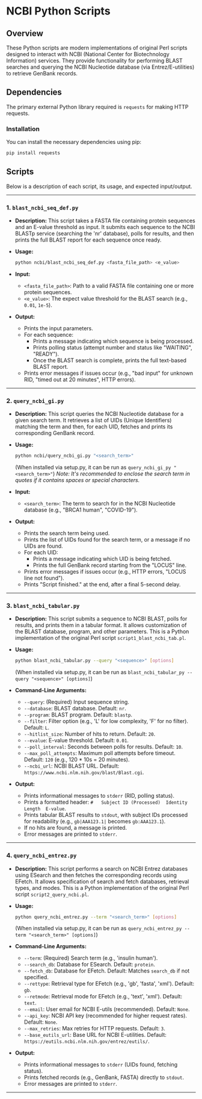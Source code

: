 # NCBI Python Scripts

## Overview

These Python scripts are modern implementations of original Perl scripts designed to interact with NCBI (National Center for Biotechnology Information) services. They provide functionality for performing BLAST searches and querying the NCBI Nucleotide database (via Entrez/E-utilities) to retrieve GenBank records.

## Dependencies

The primary external Python library required is `requests` for making HTTP requests.

### Installation

You can install the necessary dependencies using pip:

```bash
pip install requests
```

## Scripts

Below is a description of each script, its usage, and expected input/output.

---

### 1. `blast_ncbi_seq_def.py`

*   **Description:** This script takes a FASTA file containing protein sequences and an E-value threshold as input. It submits each sequence to the NCBI BLASTp service (searching the 'nr' database), polls for results, and then prints the full BLAST report for each sequence once ready.

*   **Usage:**
    ```bash
    python ncbi/blast_ncbi_seq_def.py <fasta_file_path> <e_value>
    ```

*   **Input:**
    *   `<fasta_file_path>`: Path to a valid FASTA file containing one or more protein sequences.
    *   `<e_value>`: The expect value threshold for the BLAST search (e.g., `0.01`, `1e-5`).

*   **Output:**
    *   Prints the input parameters.
    *   For each sequence:
        *   Prints a message indicating which sequence is being processed.
        *   Prints polling status (attempt number and status like "WAITING", "READY").
        *   Once the BLAST search is complete, prints the full text-based BLAST report.
    *   Prints error messages if issues occur (e.g., "bad input" for unknown RID, "timed out at 20 minutes", HTTP errors).

---

### 2. `query_ncbi_gi.py`

*   **Description:** This script queries the NCBI Nucleotide database for a given search term. It retrieves a list of UIDs (Unique Identifiers) matching the term and then, for each UID, fetches and prints its corresponding GenBank record.

*   **Usage:**
    ```bash
    python ncbi/query_ncbi_gi.py "<search_term>"
    ```
    (When installed via setup.py, it can be run as `query_ncbi_gi_py "<search_term>"`)
    *Note: It's recommended to enclose the search term in quotes if it contains spaces or special characters.*

*   **Input:**
    *   `<search_term>`: The term to search for in the NCBI Nucleotide database (e.g., "BRCA1 human", "COVID-19").

*   **Output:**
    *   Prints the search term being used.
    *   Prints the list of UIDs found for the search term, or a message if no UIDs are found.
    *   For each UID:
        *   Prints a message indicating which UID is being fetched.
        *   Prints the full GenBank record starting from the "LOCUS" line.
    *   Prints error messages if issues occur (e.g., HTTP errors, "LOCUS line not found").
    *   Prints "Script finished." at the end, after a final 5-second delay.

---

### 3. `blast_ncbi_tabular.py`

*   **Description:** This script submits a sequence to NCBI BLAST, polls for results, and prints them in a tabular format. It allows customization of the BLAST database, program, and other parameters. This is a Python implementation of the original Perl script `script1_blast_ncbi_tab.pl`.

*   **Usage:**
    ```bash
    python blast_ncbi_tabular.py --query "<sequence>" [options]
    ```
    (When installed via setup.py, it can be run as `blast_ncbi_tabular_py --query "<sequence>" [options]`)

*   **Command-Line Arguments:**
    *   `--query`: (Required) Input sequence string.
    *   `--database`: BLAST database. Default: `nr`.
    *   `--program`: BLAST program. Default: `blastp`.
    *   `--filter`: Filter option (e.g., 'L' for low complexity, 'F' for no filter). Default: `L`.
    *   `--hitlist_size`: Number of hits to return. Default: `20`.
    *   `--evalue`: E-value threshold. Default: `0.01`.
    *   `--poll_interval`: Seconds between polls for results. Default: `10`.
    *   `--max_poll_attempts`: Maximum poll attempts before timeout. Default: `120` (e.g., 120 * 10s = 20 minutes).
    *   `--ncbi_url`: NCBI BLAST URL. Default: `https://www.ncbi.nlm.nih.gov/blast/Blast.cgi`.

*   **Output:**
    *   Prints informational messages to `stderr` (RID, polling status).
    *   Prints a formatted header: `#	Subject ID (Processed)	Identity	Length	E-value`.
    *   Prints tabular BLAST results to `stdout`, with subject IDs processed for readability (e.g., `gb|AAA123.1|` becomes `gb:AAA123.1`).
    *   If no hits are found, a message is printed.
    *   Error messages are printed to `stderr`.

---

### 4. `query_ncbi_entrez.py`

*   **Description:** This script performs a search on NCBI Entrez databases using ESearch and then fetches the corresponding records using EFetch. It allows specification of search and fetch databases, retrieval types, and modes. This is a Python implementation of the original Perl script `script2_query_ncbi.pl`.

*   **Usage:**
    ```bash
    python query_ncbi_entrez.py --term "<search_term>" [options]
    ```
    (When installed via setup.py, it can be run as `query_ncbi_entrez_py --term "<search_term>" [options]`)

*   **Command-Line Arguments:**
    *   `--term`: (Required) Search term (e.g., 'insulin human').
    *   `--search_db`: Database for ESearch. Default: `protein`.
    *   `--fetch_db`: Database for EFetch. Default: Matches `search_db` if not specified.
    *   `--rettype`: Retrieval type for EFetch (e.g., 'gb', 'fasta', 'xml'). Default: `gb`.
    *   `--retmode`: Retrieval mode for EFetch (e.g., 'text', 'xml'). Default: `text`.
    *   `--email`: User email for NCBI E-utils (recommended). Default: `None`.
    *   `--api_key`: NCBI API key (recommended for higher request rates). Default: `None`.
    *   `--max_retries`: Max retries for HTTP requests. Default: `3`.
    *   `--base_eutils_url`: Base URL for NCBI E-utilities. Default: `https://eutils.ncbi.nlm.nih.gov/entrez/eutils/`.

*   **Output:**
    *   Prints informational messages to `stderr` (UIDs found, fetching status).
    *   Prints fetched records (e.g., GenBank, FASTA) directly to `stdout`.
    *   Error messages are printed to `stderr`.

---
